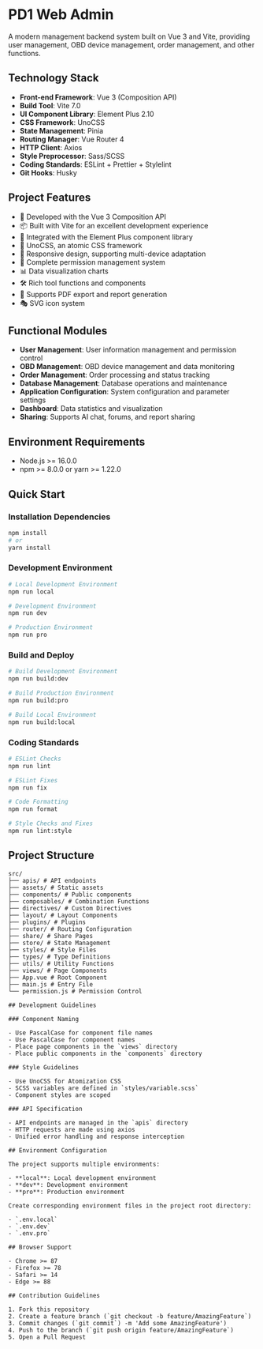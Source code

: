 # PD1 Web Admin

A modern management backend system built on Vue 3 and Vite, providing user management, OBD device management, order management, and other functions.

## Technology Stack

- **Front-end Framework**: Vue 3 (Composition API)
- **Build Tool**: Vite 7.0
- **UI Component Library**: Element Plus 2.10
- **CSS Framework**: UnoCSS
- **State Management**: Pinia
- **Routing Manager**: Vue Router 4
- **HTTP Client**: Axios
- **Style Preprocessor**: Sass/SCSS
- **Coding Standards**: ESLint + Prettier + Stylelint
- **Git Hooks**: Husky

## Project Features

- 🚀 Developed with the Vue 3 Composition API
- 📦 Built with Vite for an excellent development experience
- 🎨 Integrated with the Element Plus component library
- 🎯 UnoCSS, an atomic CSS framework
- 📱 Responsive design, supporting multi-device adaptation
- 🔐 Complete permission management system
- 📊 Data visualization charts
- 🛠 Rich tool functions and components
- 📄 Supports PDF export and report generation
- 🎭 SVG icon system

## Functional Modules

- **User Management**: User information management and permission control
- **OBD Management**: OBD device management and data monitoring
- **Order Management**: Order processing and status tracking
- **Database Management**: Database operations and maintenance
- **Application Configuration**: System configuration and parameter settings
- **Dashboard**: Data statistics and visualization
- **Sharing**: Supports AI chat, forums, and report sharing

## Environment Requirements

- Node.js >= 16.0.0
- npm >= 8.0.0 or yarn >= 1.22.0

## Quick Start

### Installation Dependencies

```bash
npm install
# or
yarn install
```

### Development Environment

```bash
# Local Development Environment
npm run local

# Development Environment
npm run dev

# Production Environment
npm run pro
```

### Build and Deploy

```bash
# Build Development Environment
npm run build:dev

# Build Production Environment
npm run build:pro

# Build Local Environment
npm run build:local
```

### Coding Standards

```bash
# ESLint Checks
npm run lint

# ESLint Fixes
npm run fix

# Code Formatting
npm run format

# Style Checks and Fixes
npm run lint:style
```

## Project Structure

```
src/
├── apis/ # API endpoints
├── assets/ # Static assets
├── components/ # Public components
├── composables/ # Combination Functions
├── directives/ # Custom Directives
├── layout/ # Layout Components
├── plugins/ # Plugins
├── router/ # Routing Configuration
├── share/ # Share Pages
├── store/ # State Management
├── styles/ # Style Files
├── types/ # Type Definitions
├── utils/ # Utility Functions
├── views/ # Page Components
├── App.vue # Root Component
├── main.js # Entry File
└── permission.js # Permission Control

## Development Guidelines

### Component Naming

- Use PascalCase for component file names
- Use PascalCase for component names
- Place page components in the `views` directory
- Place public components in the `components` directory

### Style Guidelines

- Use UnoCSS for Atomization CSS
- SCSS variables are defined in `styles/variable.scss`
- Component styles are scoped

### API Specification

- API endpoints are managed in the `apis` directory
- HTTP requests are made using axios
- Unified error handling and response interception

## Environment Configuration

The project supports multiple environments:

- **local**: Local development environment
- **dev**: Development environment
- **pro**: Production environment

Create corresponding environment files in the project root directory:

- `.env.local`
- `.env.dev`
- `.env.pro`

## Browser Support

- Chrome >= 87
- Firefox >= 78
- Safari >= 14
- Edge >= 88

## Contribution Guidelines

1. Fork this repository
2. Create a feature branch (`git checkout -b feature/AmazingFeature`)
3. Commit changes (`git commit`) -m 'Add some AmazingFeature')
4. Push to the branch (`git push origin feature/AmazingFeature`)
5. Open a Pull Request
```
